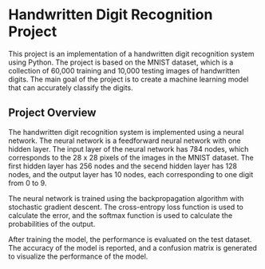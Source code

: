 # Handwritten Digit Recognition Project

This project is an implementation of a handwritten digit recognition system using Python. The project is based on the MNIST dataset, which is a collection of 60,000 training and 10,000 testing images of handwritten digits. The main goal of the project is to create a machine learning model that can accurately classify the digits.

## Project Overview

The handwritten digit recognition system is implemented using a neural network. The neural network is a feedforward neural network with one hidden layer. The input layer of the neural network has 784 nodes, which corresponds to the 28 x 28 pixels of the images in the MNIST dataset. The first hidden layer has 256 nodes and the secend hidden layer has 128 nodes, and the output layer has 10 nodes, each corresponding to one digit from 0 to 9.

The neural network is trained using the backpropagation algorithm with stochastic gradient descent. The cross-entropy loss function is used to calculate the error, and the softmax function is used to calculate the probabilities of the output.

After training the model, the performance is evaluated on the test dataset. The accuracy of the model is reported, and a confusion matrix is generated to visualize the performance of the model.
